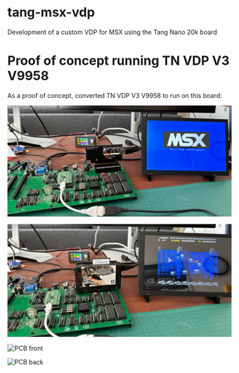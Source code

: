 # tang-msx-vdp
Development of a custom VDP for MSX using the Tang Nano 20k board

# Proof of concept running TN VDP V3 V9958
As a proof of concept, converted TN VDP V3 V9958 to run on this board:

![boot](images/boot-1280.png)

![Space Manbow](images/space-manbow-1280.png)

![PCB front](pcb-front-1280.jpg)

![PCB back](pcb-back-1280.jpg)


